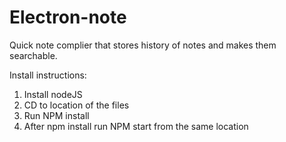 # Electron-note
Quick note complier that stores history of notes and makes them searchable. 

Install instructions:

1. Install nodeJS
2. CD to location of the files
3. Run NPM install
4. After npm install run NPM start from the same location
